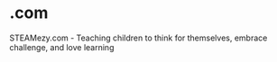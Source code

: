 # .com
STEAMezy.com - Teaching children to think for themselves, embrace challenge, and love learning

